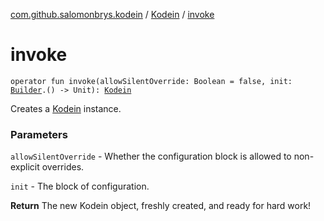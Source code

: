 [com.github.salomonbrys.kodein](../index.md) / [Kodein](index.md) / [invoke](.)

# invoke

`operator fun invoke(allowSilentOverride: Boolean = false, init: `[`Builder`](-builder/index.md)`.() -> Unit): `[`Kodein`](index.md)

Creates a [Kodein](index.md) instance.

### Parameters

`allowSilentOverride` - Whether the configuration block is allowed to non-explicit overrides.

`init` - The block of configuration.

**Return**
The new Kodein object, freshly created, and ready for hard work!

